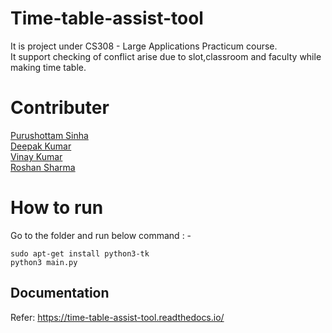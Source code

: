 # Time-table-assist-tool
It is project under CS308 - Large Applications Practicum course. </br>
It support checking of conflict arise due to slot,classroom and faculty while making time table.

# Contributer
[Purushottam Sinha](https://github.com/PS-Ddevil)  </br>
[Deepak Kumar](https://github.com/deepakjnv880) </br>
[Vinay Kumar](https://github.com/vinayskywalker)  </br>
[Roshan Sharma](https://github.com/deepakjnv880) 


# How to run
Go to the folder and run below command : -

    sudo apt-get install python3-tk
    python3 main.py

## Documentation
Refer: https://time-table-assist-tool.readthedocs.io/

